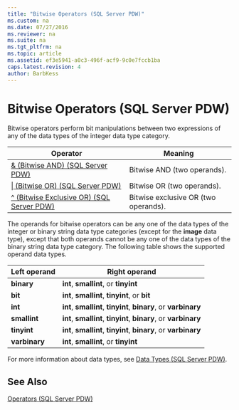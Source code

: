 ```yaml
---
title: "Bitwise Operators (SQL Server PDW)"
ms.custom: na
ms.date: 07/27/2016
ms.reviewer: na
ms.suite: na
ms.tgt_pltfrm: na
ms.topic: article
ms.assetid: ef3e5941-a0c3-496f-acf9-9c0e7fccb1ba
caps.latest.revision: 4
author: BarbKess
---
```

# Bitwise Operators (SQL Server PDW)
Bitwise operators perform bit manipulations between two expressions of any of the data types of the integer data type category.  
  
|Operator|Meaning|  
|------------|-----------|  
|[& &#40;Bitwise AND&#41; &#40;SQL Server PDW&#41;](../sqlpdw/bitwise-and-sql-server-pdw.md)|Bitwise AND (two operands).|  
|[&#124; &#40;Bitwise OR&#41; &#40;SQL Server PDW&#41;](../sqlpdw/bitwise-or-sql-server-pdw.md)|Bitwise OR (two operands).|  
|[^ &#40;Bitwise Exclusive OR&#41; &#40;SQL Server PDW&#41;](../sqlpdw/bitwise-exclusive-or-sql-server-pdw.md)|Bitwise exclusive OR (two operands).|  
  
The operands for bitwise operators can be any one of the data types of the integer or binary string data type categories (except for the **image** data type), except that both operands cannot be any one of the data types of the binary string data type category. The following table shows the supported operand data types.  
  
|Left operand|Right operand|  
|----------------|-----------------|  
|**binary**|**int**, **smallint**, or **tinyint**|  
|**bit**|**int**, **smallint**, **tinyint**, or **bit**|  
|**int**|**int**, **smallint**, **tinyint**, **binary**, or **varbinary**|  
|**smallint**|**int**, **smallint**, **tinyint**, **binary**, or **varbinary**|  
|**tinyint**|**int**, **smallint**, **tinyint**, **binary**, or **varbinary**|  
|**varbinary**|**int**, **smallint**, or **tinyint**|  
  
For more information about data types, see [Data Types &#40;SQL Server PDW&#41;](../sqlpdw/data-types-sql-server-pdw.md).  
  
## See Also  
[Operators &#40;SQL Server PDW&#41;](../sqlpdw/operators-sql-server-pdw.md)  
  

